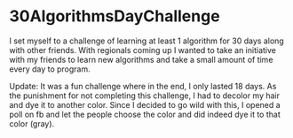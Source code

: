 # 30AlgorithmsDayChallenge
I set myself to a challenge of learning at least 1 algorithm for 30 days along with other friends.
With regionals coming up I wanted to take an initiative with my friends to learn new algorithms and take a small amount of time every day to program.

Update:
It was a fun challenge where in the end, I only lasted 18 days.
As the punishment for not completing this challenge, I had to decolor my hair and dye it to another color.
Since I decided to go wild with this, I opened a poll on fb and let the people choose the color and did indeed dye it to that color (gray).
